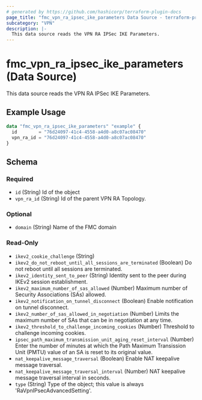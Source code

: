 ```yaml
---
# generated by https://github.com/hashicorp/terraform-plugin-docs
page_title: "fmc_vpn_ra_ipsec_ike_parameters Data Source - terraform-provider-fmc"
subcategory: "VPN"
description: |-
  This data source reads the VPN RA IPSec IKE Parameters.
---
```


# fmc_vpn_ra_ipsec_ike_parameters (Data Source)

This data source reads the VPN RA IPSec IKE Parameters.

## Example Usage

```terraform
data "fmc_vpn_ra_ipsec_ike_parameters" "example" {
  id        = "76d24097-41c4-4558-a4d0-a8c07ac08470"
  vpn_ra_id = "76d24097-41c4-4558-a4d0-a8c07ac08470"
}
```

<!-- schema generated by tfplugindocs -->
## Schema

### Required

- `id` (String) Id of the object
- `vpn_ra_id` (String) Id of the parent VPN RA Topology.

### Optional

- `domain` (String) Name of the FMC domain

### Read-Only

- `ikev2_cookie_challenge` (String)
- `ikev2_do_not_reboot_until_all_sessions_are_terminated` (Boolean) Do not reboot until all sessions are terminated.
- `ikev2_identity_sent_to_peer` (String) Identity sent to the peer during IKEv2 session establishment.
- `ikev2_maximum_number_of_sas_allowed` (Number) Maximum number of Security Associations (SAs) allowed.
- `ikev2_notification_on_tunnel_disconnect` (Boolean) Enable notification on tunnel disconnect.
- `ikev2_number_of_sas_allowed_in_negotiation` (Number) Limits the maximum number of SAs that can be in negotiation at any time.
- `ikev2_threshold_to_challenge_incoming_cookies` (Number) Threshold to challenge incoming cookies.
- `ipsec_path_maximum_transmission_unit_aging_reset_interval` (Number) Enter the number of minutes at which the Path Maximum Transission Unit (PMTU) value of an SA is reset to its original value.
- `nat_keepalive_message_traversal` (Boolean) Enable NAT keepalive message traversal.
- `nat_keepalive_message_traversal_interval` (Number) NAT keepalive message traversal interval in seconds.
- `type` (String) Type of the object; this value is always 'RaVpnIPsecAdvancedSetting'.
